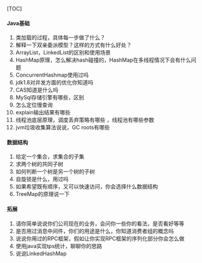 [TOC]

#### Java基础

1. 类加载的过程，具体每一步做了什么？
2. 解释一下双亲委派模型？这样的方式有什么好处？
3. ArrayList，LinkedList的区别和使用场景
4. HashMap原理，怎么解决hash碰撞的，HashMap在多线程情况下会有什么问题
5. ConcurrentHashmap使用过吗
6. jdk1.8对并发方面的优化你知道吗
7. CAS知道是什么吗
8. MySql存储引擎有哪些，区别
9. 怎么定位慢查询
10. explain输出结果有哪些
11. 线程池底层原理，调度丢弃策略有哪些 ，线程池有哪些参数
12. jvm垃圾收集算法说说，GC roots有哪些

#### 数据结构

1. 给定一个集合，求集合的子集
2. 求两个树的共同子树
3. 如何判断一个树是另一个树的子树
4. 自旋锁是什么，用过吗
5. 如果希望既有顺序，又可以快速访问，你会选择什么数据结构
6. TreeMap的原理说一下

#### 拓展

1. 请你简单说说你们公司现在的业务，会问你一些你的看法，是否看好等等
2. 是否用过消息中间件，你们的用途是什么，你知道消费者组的概念吗
3. 说说你用过的RPC框架，假如让你实现RPC框架的序列化部分你会怎么做
4. 使用java实现tps统计，聊聊你的思路
5. 说说LinkedHashMap